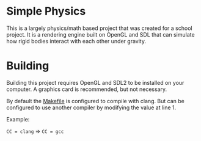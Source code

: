 # Simple Physics
This is a largely physics/math based project that was created for a school project. It is a rendering engine built on OpenGL and
SDL that can simulate how rigid bodies interact with each other under gravity.

# Building
Building this project requires OpenGL and SDL2 to be installed on your computer. A graphics card is recommended, but not necessary. 

By default the [Makefile](./Makefile) is configured to compile with clang. But can be configured to use another compiler by modifying the value at line 1.

Example:

`CC = clang` => `CC = gcc`